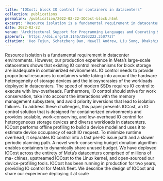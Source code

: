 ```yaml
---
title: "IOCost: block IO control for containers in datacenters"
collection: publications
permalink: /publication/2022-02-22-IOCost-block.html
excerpt: 'Resource isolation is a fundamental requirement in datacenter environments. However, our production experience in Meta’s large-scale datacenters shows that existing IO control mechanisms for block storage are inadequate in containerized environments. IO control needs to provide proportional resources to containers while taking into account the hardware heterogeneity of storage devices and the idiosyncrasies of the workloads deployed in datacenters. The speed of modern SSDs requires IO control to execute with low-overheads. Furthermore, IO control should strive for work conservation, take into account the interactions with the memory management subsystem, and avoid priority inversions that lead to isolation failures. To address these challenges, this paper presents IOCost, an IO control solution that is designed for containerized environments and provides scalable, work-conserving, and low-overhead IO control for heterogeneous storage devices and diverse workloads in datacenters. IOCost performs offline profiling to build a device model and uses it to estimate device occupancy of each IO request. To minimize runtime overhead, it separates IO control into a fast per-IO issue path and a slower periodic planning path. A novel work-conserving budget donation algorithm enables containers to dynamically share unused budget. We have deployed IOCost across the entirety of Meta’s datacenters comprised of millions of ma- chines, upstreamed IOCost to the Linux kernel, and open-sourced our device-profiling tools. IOCost has been running in production for two years, providing IO control for Meta’s fleet. We describe the design of IOCost and share our experience deploying it at scale'
date: 2022-02-22
venue: 'Architectural Support for Programming Languages and Operating Systems (ASPLOS 22)'
paperurl: 'https://doi.org/10.1145/3503222.3507727'
citation: 'Heo Tejun, Schatzberg Dan, Newell Andrew, Liu Song, Dhakshinamurthy Saravanan, Narayanan Iyswarya, Bacik Josef, Mason Chris, Tang Chunqiang, and Skarlatos Dimitrios. 2022. Iocost: Block io control for containers in datacenters. In Proceedings of the ACM ASPLOS. 595–608'
---
```

Resource isolation is a fundamental requirement in datacenter environments. However, our production experience in Meta’s large-scale datacenters shows that existing IO control mechanisms for block storage are inadequate in containerized environments. IO control needs to provide proportional resources to containers while taking into account the hardware heterogeneity of storage devices and the idiosyncrasies of the workloads deployed in datacenters. The speed of modern SSDs requires IO control to execute with low-overheads. Furthermore, IO control should strive for work conservation, take into account the interactions with the memory management subsystem, and avoid priority inversions that lead to isolation failures. To address these challenges, this paper presents IOCost, an IO control solution that is designed for containerized environments and provides scalable, work-conserving, and low-overhead IO control for heterogeneous storage devices and diverse workloads in datacenters. IOCost performs offline profiling to build a device model and uses it to estimate device occupancy of each IO request. To minimize runtime overhead, it separates IO control into a fast per-IO issue path and a slower periodic planning path. A novel work-conserving budget donation algorithm enables containers to dynamically share unused budget. We have deployed IOCost across the entirety of Meta’s datacenters comprised of millions of ma- chines, upstreamed IOCost to the Linux kernel, and open-sourced our device-profiling tools. IOCost has been running in production for two years, providing IO control for Meta’s fleet. We describe the design of IOCost and share our experience deploying it at scale
